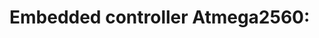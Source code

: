 # Embedded controller Atmega2560:                                                                        
